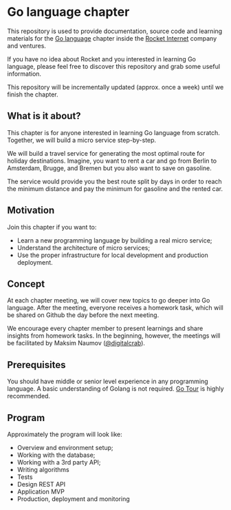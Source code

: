 # Go language chapter

This repository is used to provide documentation, source code and learning 
materials for the [Go language](https://golang.org/) chapter inside the [Rocket Internet](https://www.rocket-internet.com/) company 
and ventures.


If you have no idea about Rocket and you interested in learning Go language, 
please feel free to discover this repository and grab some useful information. 

This repository will be incrementally updated (approx. once a week) until 
we finish the chapter.

## What is it about?

This chapter is for anyone interested in learning Go language from scratch. 
Together, we will build a micro service step-by-step.
 
We will build a travel service for generating the most optimal route for 
holiday destinations. Imagine, you want to rent a car and go from Berlin to 
Amsterdam, Brugge, and Bremen but you also want to save on gasoline. 

The service would provide you the best route split by days in order to reach 
the minimum distance and pay the minimum for gasoline and the rented car.

## Motivation

Join this chapter if you want to:
- Learn a new programming language by building a real micro service;
- Understand the architecture of micro services;
- Use the proper infrastructure for local development and production deployment.

## Concept

At each chapter meeting, we will cover new topics to go deeper into Go language. 
After the meeting, everyone receives a homework task, which will be shared on
 Github the day before the next meeting. 
 
We encourage every chapter member to present learnings and share insights from 
homework tasks. In the beginning, however, the meetings will be facilitated by 
Maksim Naumov ([@digitalcrab](https://github.com/digitalcrab)).

## Prerequisites

You should have middle or senior level experience in any programming language. 
A basic understanding of Golang is not required. [Go Tour](https://tour.golang.org/) is highly recommended.

## Program

Approximately the program will look like:
- Overview and environment setup;
- Working with the database;
- Working with a 3rd party API;
- Writing algorithms
- Tests
- Design REST API
- Application MVP
- Production, deployment and monitoring
